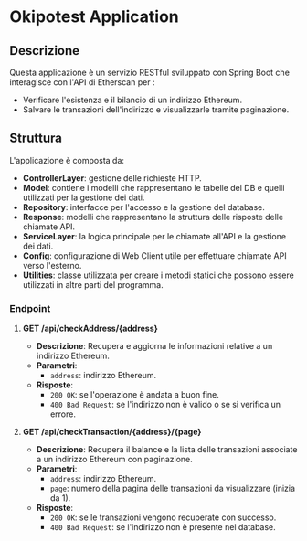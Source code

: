 # Okipotest Application

## Descrizione

Questa applicazione è un servizio RESTful sviluppato con Spring Boot che interagisce con l'API di Etherscan per :
- Verificare l'esistenza e il bilancio di un indirizzo Ethereum.
- Salvare le transazioni dell'indirizzo e visualizzarle tramite paginazione.


## Struttura

L'applicazione è composta da:
- **ControllerLayer**: gestione delle richieste HTTP.
- **Model**: contiene i modelli che rappresentano le tabelle del DB e quelli utilizzati per la gestione dei dati.
- **Repository**: interfacce per l'accesso e la gestione del database.
- **Response**: modelli che rappresentano la struttura delle risposte delle chiamate API.
- **ServiceLayer**: la logica principale per le chiamate all'API e la gestione dei dati.
- **Config**: configurazione di Web Client utile per effettuare chiamate API verso l'esterno.
- **Utilities**: classe utilizzata per creare i metodi statici che possono essere utilizzati in altre parti del programma.


### Endpoint

1. **GET /api/checkAddress/{address}**
   - **Descrizione**: Recupera e aggiorna le informazioni relative a un indirizzo Ethereum.
   - **Parametri**:
     - `address`: indirizzo Ethereum.
   - **Risposte**:
     - `200 OK`: se l'operazione è andata a buon fine.
     - `400 Bad Request`: se l'indirizzo non è valido o se si verifica un errore.

2. **GET /api/checkTransaction/{address}/{page}**
   - **Descrizione**: Recupera il balance e la lista delle transazioni associate a un indirizzo Ethereum con paginazione.
   - **Parametri**:
     - `address`: indirizzo Ethereum.
     - `page`: numero della pagina delle transazioni da visualizzare (inizia da 1).
   - **Risposte**:
     - `200 OK`: se le transazioni vengono recuperate con successo.
     - `400 Bad Request`: se l'indirizzo non è presente nel database.





